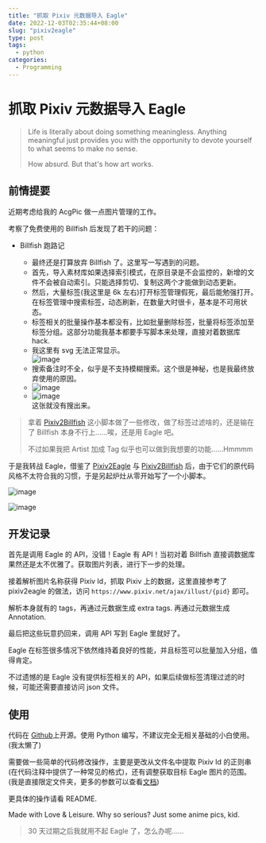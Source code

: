 ```yaml
---
title: "抓取 Pixiv 元数据导入 Eagle"
date: 2022-12-03T02:35:44+08:00
slug: "pixiv2eagle"
type: post
tags:
  - python
categories:
  - Programming
---
```


# 抓取 Pixiv 元数据导入 Eagle

> Life is literally about doing something meaningless. Anything meaningful just provides you with the opportunity to devote yourself to what seems to make no sense.
>
> How absurd. But that's how art works.
>

## 前情提要

近期考虑给我的 AcgPic 做一点图片管理的工作。

考察了免费使用的 Billfish 后发现了若干的问题：

* Billfish 跑路记

  * 最终还是打算放弃 Billfish 了。这里写一写遇到的问题。
  * 首先，导入素材库如果选择索引模式，在原目录是不会监控的，新增的文件不会被自动索引。只能选择剪切、复制这两个才能做到动态更新。
  * 然后，大量标签(我这里是 6k 左右)打开标签管理假死，最后能勉强打开。在标签管理中搜索标签，动态刷新，在数量大时很卡，基本是不可用状态。
  * 标签相关的批量操作基本都没有，比如批量删除标签，批量将标签添加至标签分组。这部分功能我基本都要手写脚本来处理，直接对着数据库 hack.
  * 我这里有 svg 无法正常显示。  
    ​![image](https://assets.b3logfile.com/siyuan/1609132319768/assets/image-20221202194914-48qs565.png)​
  * 搜索备注时不全，似乎是不支持模糊搜索。这个很是神秘，也是我最终放弃使用的原因。
  * ​![image](https://assets.b3logfile.com/siyuan/1609132319768/assets/image-20221202195314-qmali5c.png)​
  * ​![image](https://assets.b3logfile.com/siyuan/1609132319768/assets/image-20221202195333-y2yfxol.png)  
    这张就没有搜出来。

> 拿着 [Pixiv2Billfish](https://github.com/Clouder0/Pixiv2Billfish) 这小脚本做了一些修改，做了标签过滤啥的，还是输在了 Billfish 本身不行上……唉，还是用 Eagle 吧。
>
> 不过如果我把 Artist 加成 Tag 似乎也可以做到我想要的功能……Hmmmm
>

于是我转战 Eagle，借鉴了 [Pixiv2Eagle](https://github.com/WriteCode-ChangeWorld/Tools/blob/master/0x09-Pixiv%E6%8F%92%E7%94%BBtag%E6%95%B0%E6%8D%AE%E5%AF%BC%E5%85%A5Eagle/pixiv2eagle.py) 与 [Pixiv2Billfish](https://github.com/Ai-desu-2333/Pixiv2Billfish) 后，由于它们的原代码风格不太符合我的习惯，于是另起炉灶从零开始写了一个小脚本。

​![image](https://assets.b3logfile.com/siyuan/1609132319768/assets/image-20221203021030-yufh1rz.png)​

​![image](https://assets.b3logfile.com/siyuan/1609132319768/assets/image-20221203021038-4elkwrv.png)​

## 开发记录

首先是调用 Eagle 的 API，没错！Eagle 有 API！当初对着 Billfish 直接调数据库果然还是太不优雅了。获取图片列表，进行下一步的处理。

接着解析图片名称获得 Pixiv Id，抓取 Pixiv 上的数据，这里直接参考了 pixiv2eagle 的做法，访问 `https://www.pixiv.net/ajax/illust/{pid}`​ 即可。

解析本身就有的 tags，再通过元数据生成 extra tags. 再通过元数据生成 Annotation.

最后把这些玩意扔回来，调用 API 写到 Eagle 里就好了。

Eagle 在标签很多情况下依然维持着良好的性能，并且标签可以批量加入分组，值得肯定。

不过遗憾的是 Eagle 没有提供标签相关的 API，如果后续做标签清理过滤的时候，可能还需要直接访问 json 文件。

## 使用

代码在 [Github](https://github.com/Clouder0/pixiv-metadata)上开源。使用 Python 编写，不建议完全无相关基础的小白使用。(我太懒了)

需要做一些简单的代码修改操作，主要是更改从文件名中提取 Pixiv Id 的正则串(在代码注释中提供了一种常见的格式)，还有调整获取目标 Eagle 图片的范围。(我是直接限定文件夹，更多的参数可以查看[文档](https://api.eagle.cool/item/list))

更具体的操作请看 README.

Made with Love & Leisure. Why so serious? Just some anime pics, kid.

> 30 天过期之后我就用不起 Eagle 了，怎么办呢……
>
